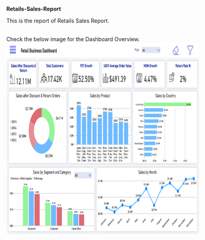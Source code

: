 <p><b>Retails-Sales-Report</b></p>
<p>This is the report of Retails Sales Report.</p><br>
Check the below image for the Dashboard Overview.
  <img src="Retail Sales Dashboard.png" alt="Retail Sales Overview" width="800" height ="500">
